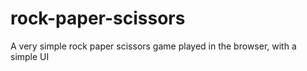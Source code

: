 # rock-paper-scissors

A very simple rock paper scissors game played in the browser, with a simple UI